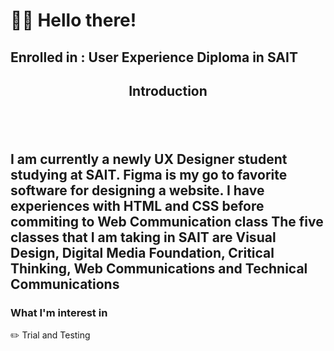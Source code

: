 <!DOCTYPE html> 
<html lang="eng">
<head>
    <meta charset="UTF-8">
    <meta http-equiv="X-UA-Compatible" content="IE-edge">
    <meta name="viewport" content="width=device-width, initial-scale=1.0">
    <h1> 👋🏻 Hello there! </h1> 
    <h2> Enrolled in : User Experience Diploma in SAIT<h2>

<header> Introduction </header>
    <body> I am currently a newly UX Designer student studying at SAIT. Figma is my go to favorite software for designing a website. I have experiences with HTML and CSS before commiting to Web Communication class</body>
    <body>The five classes that I am taking in SAIT are Visual Design, Digital Media Foundation, Critical Thinking, Web Communications and Technical Communications </body>

<h3> What I'm interest in </h3>
<body> ✏️ Trial and Testing </body>

</html>